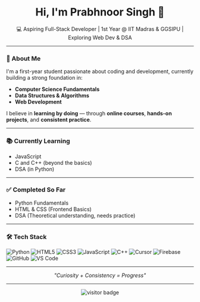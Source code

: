 <!-- Title -->
<h1 align="center">Hi, I'm Prabhnoor Singh 👋</h1>
<p align="center">💻 Aspiring Full-Stack Developer | 1st Year @ IIT Madras & GGSIPU | Exploring Web Dev & DSA</p>

---

### 🌟 About Me  
I'm a first-year student passionate about coding and development, currently building a strong foundation in:  
- **Computer Science Fundamentals**  
- **Data Structures & Algorithms**  
- **Web Development**  

I believe in **learning by doing** — through **online courses**, **hands-on projects**, and **consistent practice**.  

---

### 📚 Currently Learning  
- JavaScript  
- C and C++ (beyond the basics)  
- DSA (in Python)  

---

### ✅ Completed So Far  
- Python Fundamentals  
- HTML & CSS (Frontend Basics)  
- DSA (Theoretical understanding, needs practice)  

---

### 🛠️ Tech Stack  
![Python](https://img.shields.io/badge/Python-3776AB?style=for-the-badge&logo=python&logoColor=white)
![HTML5](https://img.shields.io/badge/HTML5-E34F26?style=for-the-badge&logo=html5&logoColor=white)
![CSS3](https://img.shields.io/badge/CSS3-1572B6?style=for-the-badge&logo=css3&logoColor=white)
![JavaScript](https://img.shields.io/badge/JavaScript-F7DF1E?style=for-the-badge&logo=javascript&logoColor=black)
![C++](https://img.shields.io/badge/C++-00599C?style=for-the-badge&logo=cplusplus&logoColor=white)
![Cursor](https://img.shields.io/badge/Cursor-000000?style=for-the-badge&logo=cursor&logoColor=white)
![Firebase](https://img.shields.io/badge/Firebase-FFCA28?style=for-the-badge&logo=firebase&logoColor=black)
![GitHub](https://img.shields.io/badge/GitHub-181717?style=for-the-badge&logo=github)
![VS Code](https://img.shields.io/badge/VS%20Code-007ACC?style=for-the-badge&logo=visual-studio-code&logoColor=white)

---
<!---

### 📈 GitHub Stats  
<p align="center">
  <img src="https://github-readme-stats.vercel.app/api?username=PrabhnoorSingh-IITM&show_icons=true&count_private=true&theme=radical" height="150"/>
  <img src="https://github-readme-streak-stats.herokuapp.com?user=PrabhnoorSingh-IITM&theme=radical&hide_border=true" height="150"/>
</p>

--->

<p align="center"><i>"Curiosity + Consistency = Progress"</i></p>

---

<!-- Visitor Count -->
<p align="center">
  <img src="https://komarev.com/ghpvc/?username=PrabhnoorSingh-IITM&style=flat-square" alt="visitor badge"/>
</p>

